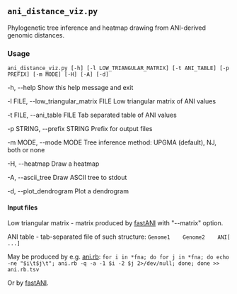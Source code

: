 ## `ani_distance_viz.py`

Phylogenetic tree inference and heatmap drawing from ANI-derived genomic distances.

### Usage

`ani_distance_viz.py [-h] [-l LOW_TRIANGULAR_MATRIX] [-t ANI_TABLE] [-p PREFIX] [-m MODE] [-H] [-A] [-d]`

-h, --help                              Show this help message and exit

-l FILE, --low_triangular_matrix FILE   Low triangular matrix of ANI values

-t FILE, --ani_table FILE               Tab separated table of ANI values

-p STRING, --prefix STRING              Prefix for output files

-m MODE, --mode MODE                    Tree inference method: UPGMA (default), NJ, both or none

-H, --heatmap                           Draw a heatmap

-A, --ascii_tree                        Draw ASCII tree to stdout

-d, --plot_dendrogram                   Plot a dendrogram

#### Input files

Low triangular matrix - matrix produced by [fastANI](https://github.com/ParBLiSS/FastANI) with "--matrix" option.

ANI table - tab-separated file of such structure: `Genome1    Genome2    ANI[   ...]`

May be produced by e.g. [ani.rb](https://github.com/lmrodriguezr/enveomics):
`for i in *fna; do for j in *fna; do echo -ne "$i\t$j\t"; ani.rb -q -a -1 $i -2 $j 2>/dev/null; done; done >> ani.rb.tsv`


Or by [fastANI](https://github.com/ParBLiSS/FastANI).

